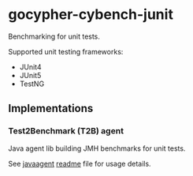 # gocypher-cybench-junit

Benchmarking for unit tests. 

Supported unit testing frameworks:
* JUnit4
* JUnit5
* TestNG

## Implementations

### Test2Benchmark (T2B) agent

Java agent lib building JMH benchmarks for unit tests.

See [javaagent](javaagent) [readme](javaagent/README.md) file for usage details. 
